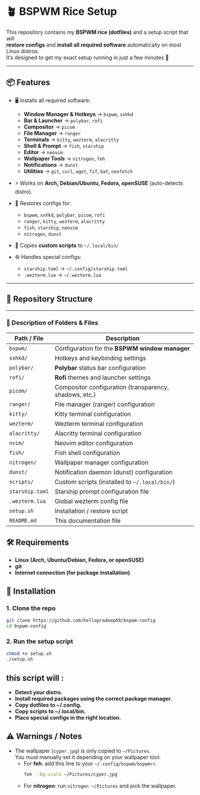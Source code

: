 
# 🪴 BSPWM Rice Setup

This repository contains my **BSPWM rice (dotfiles)** and a setup script that will  
**restore configs** and **install all required software** automatically on most Linux distros.  
It’s designed to get my exact setup running in just a few minutes 🚀

---

## 📦 Features

- 🖥️ Installs all required software:
  - **Window Manager & Hotkeys** → `bspwm`, `sxhkd`
  - **Bar & Launcher** → `polybar`, `rofi`
  - **Compositor** → `picom`
  - **File Manager** → `ranger`
  - **Terminals** → `kitty`, `wezterm`, `alacritty`
  - **Shell & Prompt** → `fish`, `starship`
  - **Editor** → `neovim`
  - **Wallpaper Tools** → `nitrogen`, `feh`
  - **Notifications** → `dunst`
  - **Utilities** → `git`, `curl`, `wget`, `fzf`, `bat`, `neofetch`

- ⚡ Works on **Arch, Debian/Ubuntu, Fedora, openSUSE** (auto-detects distro).  
- 🎨 Restores configs for:
  - `bspwm`, `sxhkd`, `polybar`, `picom`, `rofi`
  - `ranger`, `kitty`, `wezterm`, `alacritty`
  - `fish`, `starship`, `neovim`
  - `nitrogen`, `dunst`
- 🔧 Copies **custom scripts** to `~/.local/bin/`
- ⚙️ Handles special configs:
  - `starship.toml` → `~/.config/starship.toml`
  - `.wezterm.lua` → `~/.wezterm.lua`

---

## 📂 Repository Structure

---

### 📑 Description of Folders & Files

| Path / File       | Description |
|-------------------|-------------|
| `bspwm/`          | Configuration for the **BSPWM window manager** |
| `sxhkd/`          | Hotkeys and keybinding settings |
| `polybar/`        | **Polybar** status bar configuration |
| `rofi/`           | **Rofi** themes and launcher settings |
| `picom/`          | Compositor configuration (transparency, shadows, etc.) |
| `ranger/`         | File manager (ranger) configuration |
| `kitty/`          | Kitty terminal configuration |
| `wezterm/`        | Wezterm terminal configuration |
| `alacritty/`      | Alacritty terminal configuration |
| `nvim/`           | Neovim editor configuration |
| `fish/`           | Fish shell configuration |
| `nitrogen/`       | Wallpaper manager configuration |
| `dunst/`          | Notification daemon (dunst) configuration |
| `scripts/`        | Custom scripts (installed to `~/.local/bin/`) |
| `starship.toml`   | Starship prompt configuration file |
| `.wezterm.lua`    | Global wezterm config file |
| `setup.sh`        | Installation / restore script |
| `README.md`       | This documentation file |

## 🛠️ Requirements
- **Linux (Arch, Ubuntu/Debian, Fedora, or openSUSE)**
- **git**
- **Internet connection (for package installation)**

## 🚀 Installation

### 1. Clone the repo
```bash
git clone https://github.com/hellopradeep69/bspwm-config
cd bspwm-config
```

### 2. Run the setup script
```bash
chmod +x setup.sh
./setup.sh
```

## this script will :
- **Detect your distro.**
- **Install required packages using the correct package manager.**
- **Copy dotfiles to ~/.config.**
- **Copy scripts to ~/.local/bin.**
- **Place special configs in the right location.**

## ⚠️ Warnings / Notes
- The wallpaper (`cyper.jpg`) is only copied to `~/Pictures`.  
  You must manually set it depending on your wallpaper tool:
  - For **feh**: add this line to your `~/.config/bspwm/bspwmrc`  
    ```bash
    feh --bg-scale ~/Pictures/cyper.jpg
    ```
  - For **nitrogen**: run `nitrogen ~/Pictures` and pick the wallpaper.

